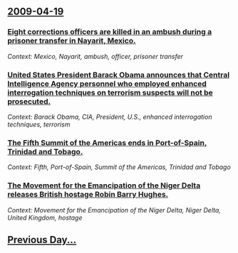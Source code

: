 ## [2009-04-19](/news/2009/04/19/index.md)

### [ Eight corrections officers are killed in an ambush during a prisoner transfer in Nayarit, Mexico. ](/news/2009/04/19/eight-corrections-officers-are-killed-in-an-ambush-during-a-prisoner-transfer-in-nayarit-mexico.md)
_Context: Mexico, Nayarit, ambush, officer, prisoner transfer_

### [ United States President Barack Obama announces that Central Intelligence Agency personnel who employed enhanced interrogation techniques on terrorism suspects will not be prosecuted. ](/news/2009/04/19/united-states-president-barack-obama-announces-that-central-intelligence-agency-personnel-who-employed-enhanced-interrogation-techniques-on.md)
_Context: Barack Obama, CIA, President, U.S., enhanced interrogation techniques, terrorism_

### [ The Fifth Summit of the Americas ends in Port-of-Spain, Trinidad and Tobago. ](/news/2009/04/19/the-fifth-summit-of-the-americas-ends-in-port-of-spain-trinidad-and-tobago.md)
_Context: Fifth, Port-of-Spain, Summit of the Americas, Trinidad and Tobago_

### [ The Movement for the Emancipation of the Niger Delta releases British hostage Robin Barry Hughes. ](/news/2009/04/19/the-movement-for-the-emancipation-of-the-niger-delta-releases-british-hostage-robin-barry-hughes.md)
_Context: Movement for the Emancipation of the Niger Delta, Niger Delta, United Kingdom, hostage_

## [Previous Day...](/news/2009/04/18/index.md)

